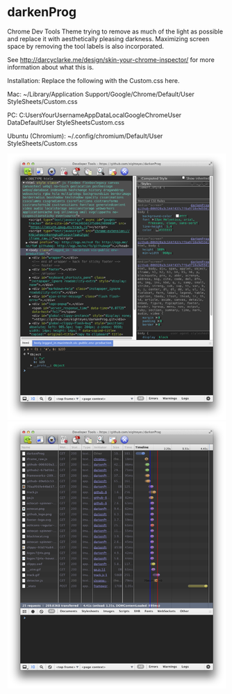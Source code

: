 darkenProg
==========

Chrome Dev Tools Theme trying to remove as much of the light as possible and replace it with aesthetically pleasing darkness.
Maximizing screen space by removing the tool labels is also incorporated.

See http://darcyclarke.me/design/skin-your-chrome-inspector/ for more information about what this is.

Installation: Replace the following with the Custom.css here. 

Mac: ~/Library/Application Support/Google/Chrome/Default/User StyleSheets/Custom.css

PC: C:UsersYourUsernameAppDataLocalGoogleChromeUser DataDefaultUser StyleSheetsCustom.css

Ubuntu (Chromium): ~/.config/chromium/Default/User StyleSheets/Custom.css

![Main Screen with Console](https://github.com/eighteyes/eighteyes.github.com/raw/master/devTools_main.png)
![Network Tab](https://github.com/eighteyes/eighteyes.github.com/raw/master/devTools_network.png)